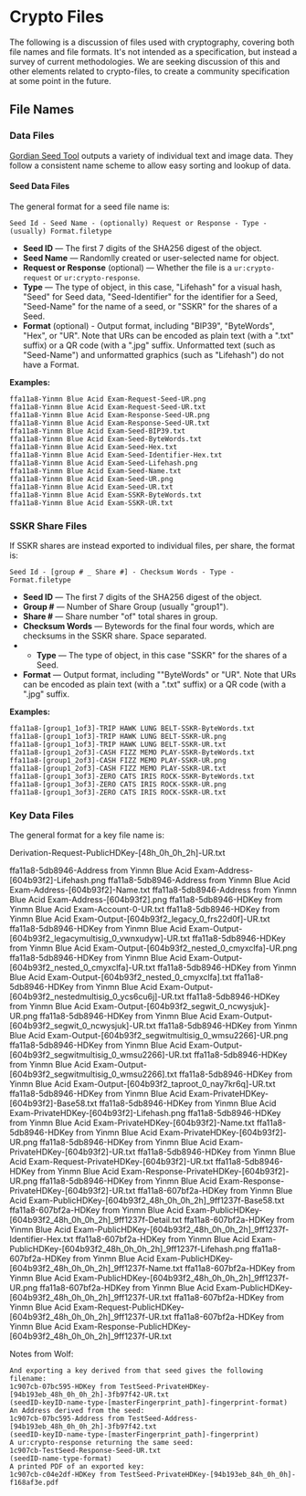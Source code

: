 # Crypto Files
The following is a discussion of files used with cryptography, covering both file names and file formats. It's not intended as a specification, but instead a survey of current methodologies. We are seeking discussion of this and other elements related to crypto-files, to create a community specification at some point in the future.
## File Names

### Data Files

[Gordian Seed Tool](https://github.com/BlockchainCommons/GordianSeedTool-iOS) outputs a variety of individual text and image data. They follow a consistent name scheme to allow easy sorting and lookup of data.

#### Seed Data Files
The general format for a seed file name is:

`Seed Id - Seed Name - (optionally) Request or Response - Type - (usually) Format.filetype`

* **Seed ID** — The first 7 digits of the SHA256 digest of the object.
* **Seed Name** — Randomlly created or user-selected name for object.
* **Request or Response** (optional) — Whether the file is a `ur:crypto-request` or `ur:crypto-response`.
* **Type** — The type of object, in this case, "Lifehash" for a visual hash, "Seed" for Seed data, "Seed-Identifier" for the identifier for a Seed, "Seed-Name" for the name of a seed, or "SSKR" for the shares of a Seed. 
* **Format** (optional) - Output format, including "BIP39", "ByteWords", "Hex", or "UR". Note that URs can be encoded as plain text (with a ".txt" suffix) or a QR code (with a ".jpg" suffix. Unformatted text (such as "Seed-Name") and unformatted graphics (such as "Lifehash") do not have a Format.

**Examples:**
```
ffa11a8-Yinmn Blue Acid Exam-Request-Seed-UR.png
ffa11a8-Yinmn Blue Acid Exam-Request-Seed-UR.txt
ffa11a8-Yinmn Blue Acid Exam-Response-Seed-UR.png
ffa11a8-Yinmn Blue Acid Exam-Response-Seed-UR.txt
ffa11a8-Yinmn Blue Acid Exam-Seed-BIP39.txt
ffa11a8-Yinmn Blue Acid Exam-Seed-ByteWords.txt
ffa11a8-Yinmn Blue Acid Exam-Seed-Hex.txt
ffa11a8-Yinmn Blue Acid Exam-Seed-Identifier-Hex.txt
ffa11a8-Yinmn Blue Acid Exam-Seed-Lifehash.png
ffa11a8-Yinmn Blue Acid Exam-Seed-Name.txt
ffa11a8-Yinmn Blue Acid Exam-Seed-UR.png
ffa11a8-Yinmn Blue Acid Exam-Seed-UR.txt
ffa11a8-Yinmn Blue Acid Exam-SSKR-ByteWords.txt
ffa11a8-Yinmn Blue Acid Exam-SSKR-UR.txt
```

### SSKR Share Files

If SSKR shares are instead exported to individual files, per share, the format is:

`Seed Id - [group # _ Share #] - Checksum Words - Type - Format.filetype`

* **Seed ID** — The first 7 digits of the SHA256 digest of the object.
* **Group #** — Number of Share Group (usually "group1").
* **Share #** — Share number "of" total shares in group.
* **Checksum Words** — Bytewords for the final four words, which are checksums in the SSKR share. Space separated.
* * **Type** — The type of object, in this case "SSKR" for the shares of a Seed. 
* **Format** — Output format, including ""ByteWords" or "UR". Note that URs can be encoded as plain text (with a ".txt" suffix) or a QR code (with a ".jpg" suffix.

**Examples:**
```
ffa11a8-[group1_1of3]-TRIP HAWK LUNG BELT-SSKR-ByteWords.txt
ffa11a8-[group1_1of3]-TRIP HAWK LUNG BELT-SSKR-UR.png
ffa11a8-[group1_1of3]-TRIP HAWK LUNG BELT-SSKR-UR.txt
ffa11a8-[group1_2of3]-CASH FIZZ MEMO PLAY-SSKR-ByteWords.txt
ffa11a8-[group1_2of3]-CASH FIZZ MEMO PLAY-SSKR-UR.png
ffa11a8-[group1_2of3]-CASH FIZZ MEMO PLAY-SSKR-UR.txt
ffa11a8-[group1_3of3]-ZERO CATS IRIS ROCK-SSKR-ByteWords.txt
ffa11a8-[group1_3of3]-ZERO CATS IRIS ROCK-SSKR-UR.png
ffa11a8-[group1_3of3]-ZERO CATS IRIS ROCK-SSKR-UR.txt
```
### Key Data Files

The general format for a key file name is:



Derivation-Request-PublicHDKey-[48h_0h_0h_2h]-UR.txt

ffa11a8-5db8946-Address from Yinmn Blue Acid Exam-Address-[604b93f2]-Lifehash.png
ffa11a8-5db8946-Address from Yinmn Blue Acid Exam-Address-[604b93f2]-Name.txt
ffa11a8-5db8946-Address from Yinmn Blue Acid Exam-Address-[604b93f2].png
ffa11a8-5db8946-HDKey from Yinmn Blue Acid Exam-Account-0-UR.txt
ffa11a8-5db8946-HDKey from Yinmn Blue Acid Exam-Output-[604b93f2_legacy_0_frs22d0f]-UR.txt
ffa11a8-5db8946-HDKey from Yinmn Blue Acid Exam-Output-[604b93f2_legacymultisig_0_vwnxudyw]-UR.txt
ffa11a8-5db8946-HDKey from Yinmn Blue Acid Exam-Output-[604b93f2_nested_0_cmyxclfa]-UR.png
ffa11a8-5db8946-HDKey from Yinmn Blue Acid Exam-Output-[604b93f2_nested_0_cmyxclfa]-UR.txt
ffa11a8-5db8946-HDKey from Yinmn Blue Acid Exam-Output-[604b93f2_nested_0_cmyxclfa].txt
ffa11a8-5db8946-HDKey from Yinmn Blue Acid Exam-Output-[604b93f2_nestedmultisig_0_ycs6cu6j]-UR.txt
ffa11a8-5db8946-HDKey from Yinmn Blue Acid Exam-Output-[604b93f2_segwit_0_ncwysjuk]-UR.png
ffa11a8-5db8946-HDKey from Yinmn Blue Acid Exam-Output-[604b93f2_segwit_0_ncwysjuk]-UR.txt
ffa11a8-5db8946-HDKey from Yinmn Blue Acid Exam-Output-[604b93f2_segwitmultisig_0_wmsu2266]-UR.png
ffa11a8-5db8946-HDKey from Yinmn Blue Acid Exam-Output-[604b93f2_segwitmultisig_0_wmsu2266]-UR.txt
ffa11a8-5db8946-HDKey from Yinmn Blue Acid Exam-Output-[604b93f2_segwitmultisig_0_wmsu2266].txt
ffa11a8-5db8946-HDKey from Yinmn Blue Acid Exam-Output-[604b93f2_taproot_0_nay7kr6q]-UR.txt
ffa11a8-5db8946-HDKey from Yinmn Blue Acid Exam-PrivateHDKey-[604b93f2]-Base58.txt
ffa11a8-5db8946-HDKey from Yinmn Blue Acid Exam-PrivateHDKey-[604b93f2]-Lifehash.png
ffa11a8-5db8946-HDKey from Yinmn Blue Acid Exam-PrivateHDKey-[604b93f2]-Name.txt
ffa11a8-5db8946-HDKey from Yinmn Blue Acid Exam-PrivateHDKey-[604b93f2]-UR.png
ffa11a8-5db8946-HDKey from Yinmn Blue Acid Exam-PrivateHDKey-[604b93f2]-UR.txt
ffa11a8-5db8946-HDKey from Yinmn Blue Acid Exam-Request-PrivateHDKey-[604b93f2]-UR.txt
ffa11a8-5db8946-HDKey from Yinmn Blue Acid Exam-Response-PrivateHDKey-[604b93f2]-UR.png
ffa11a8-5db8946-HDKey from Yinmn Blue Acid Exam-Response-PrivateHDKey-[604b93f2]-UR.txt
ffa11a8-607bf2a-HDKey from Yinmn Blue Acid Exam-PublicHDKey-[604b93f2_48h_0h_0h_2h]_9ff1237f-Base58.txt
ffa11a8-607bf2a-HDKey from Yinmn Blue Acid Exam-PublicHDKey-[604b93f2_48h_0h_0h_2h]_9ff1237f-Detail.txt
ffa11a8-607bf2a-HDKey from Yinmn Blue Acid Exam-PublicHDKey-[604b93f2_48h_0h_0h_2h]_9ff1237f-Identifier-Hex.txt
ffa11a8-607bf2a-HDKey from Yinmn Blue Acid Exam-PublicHDKey-[604b93f2_48h_0h_0h_2h]_9ff1237f-Lifehash.png
ffa11a8-607bf2a-HDKey from Yinmn Blue Acid Exam-PublicHDKey-[604b93f2_48h_0h_0h_2h]_9ff1237f-Name.txt
ffa11a8-607bf2a-HDKey from Yinmn Blue Acid Exam-PublicHDKey-[604b93f2_48h_0h_0h_2h]_9ff1237f-UR.png
ffa11a8-607bf2a-HDKey from Yinmn Blue Acid Exam-PublicHDKey-[604b93f2_48h_0h_0h_2h]_9ff1237f-UR.txt
ffa11a8-607bf2a-HDKey from Yinmn Blue Acid Exam-Request-PublicHDKey-[604b93f2_48h_0h_0h_2h]_9ff1237f-UR.txt
ffa11a8-607bf2a-HDKey from Yinmn Blue Acid Exam-Response-PublicHDKey-[604b93f2_48h_0h_0h_2h]_9ff1237f-UR.txt

Notes from Wolf:
```
And exporting a key derived from that seed gives the following filename:
1c907cb-07bc595-HDKey from TestSeed-PrivateHDKey-[94b193eb_48h_0h_0h_2h]-3fb97f42-UR.txt
(seedID-keyID-name-type-[masterFingerprint_path]-fingerprint-format)
An Address derived from the seed:
1c907cb-07bc595-Address from TestSeed-Address-[94b193eb_48h_0h_0h_2h]-3fb97f42.txt
(seedID-keyID-name-type-[masterFingerprint_path]-fingerprint)
A ur:crypto-response returning the same seed:
1c907cb-TestSeed-Response-Seed-UR.txt
(seedID-name-type-format)
A printed PDF of an exported key:
1c907cb-c04e2df-HDKey from TestSeed-PrivateHDKey-[94b193eb_84h_0h_0h]-f168af3e.pdf
```
